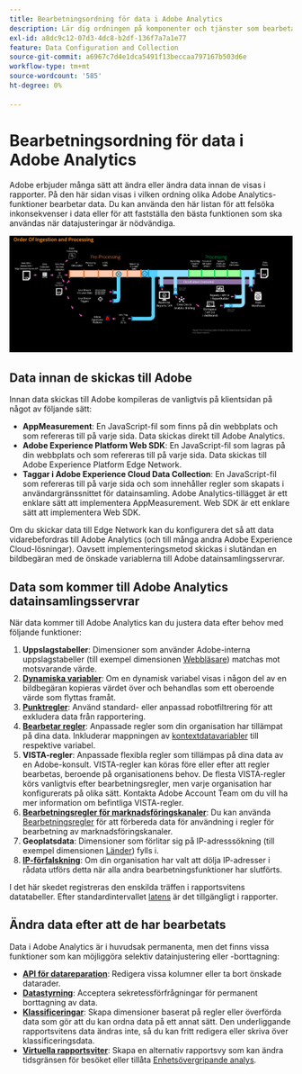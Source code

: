 ```yaml
---
title: Bearbetningsordning för data i Adobe Analytics
description: Lär dig ordningen på komponenter och tjänster som bearbetar data i Adobe Analytics.
exl-id: a8dc9c12-07d3-4dc8-b2df-136f7a7a1e77
feature: Data Configuration and Collection
source-git-commit: a6967c7d4e1dca5491f13beccaa797167b503d6e
workflow-type: tm+mt
source-wordcount: '585'
ht-degree: 0%

---
```


# Bearbetningsordning för data i Adobe Analytics

Adobe erbjuder många sätt att ändra eller ändra data innan de visas i rapporter. På den här sidan visas i vilken ordning olika Adobe Analytics-funktioner bearbetar data. Du kan använda den här listan för att felsöka inkonsekvenser i data eller för att fastställa den bästa funktionen som ska användas när datajusteringar är nödvändiga.

![Behandlingsorder](assets/processing-order.png)

## Data innan de skickas till Adobe

Innan data skickas till Adobe kompileras de vanligtvis på klientsidan på något av följande sätt:

* **AppMeasurement**: En JavaScript-fil som finns på din webbplats och som refereras till på varje sida. Data skickas direkt till Adobe Analytics.
* **Adobe Experience Platform Web SDK**: En JavaScript-fil som lagras på din webbplats och som refereras till på varje sida. Data skickas till Adobe Experience Platform Edge Network.
* **Taggar i Adobe Experience Cloud Data Collection**: En JavaScript-fil som refereras till på varje sida och som innehåller regler som skapats i användargränssnittet för datainsamling. Adobe Analytics-tillägget är ett enklare sätt att implementera AppMeasurement. Web SDK är ett enklare sätt att implementera Web SDK.

Om du skickar data till Edge Network kan du konfigurera det så att data vidarebefordras till Adobe Analytics (och till många andra Adobe Experience Cloud-lösningar). Oavsett implementeringsmetod skickas i slutändan en bildbegäran med de önskade variablerna till Adobe datainsamlingsservrar.

## Data som kommer till Adobe Analytics datainsamlingsservrar

När data kommer till Adobe Analytics kan du justera data efter behov med följande funktioner:

1. **Uppslagstabeller**: Dimensioner som använder Adobe-interna uppslagstabeller (till exempel dimensionen [Webbläsare](/help/components/dimensions/browser.md)) matchas mot motsvarande värde.
2. [**Dynamiska variabler**](/help/implement/vars/page-vars/dynamic-variables.md): Om en dynamisk variabel visas i någon del av en bildbegäran kopieras värdet över och behandlas som ett oberoende värde som flyttas framåt.
3. [**Punktregler**](/help/admin/tools/manage-rs/edit-settings/general/bot-removal/bot-rules.md): Använd standard- eller anpassad robotfiltrering för att exkludera data från rapportering.
4. [**Bearbetar regler**](/help/admin/tools/manage-rs/edit-settings/general/processing-rules/pr-overview.md): Anpassade regler som din organisation har tillämpat på dina data. Inkluderar mappningen av [kontextdatavariabler](/help/implement/vars/page-vars/contextdata.md) till respektive variabel.
5. **VISTA-regler**: Anpassade flexibla regler som tillämpas på dina data av en Adobe-konsult. VISTA-regler kan köras före eller efter att regler bearbetas, beroende på organisationens behov. De flesta VISTA-regler körs vanligtvis efter bearbetningsregler, men varje organisation har konfigurerats på olika sätt. Kontakta Adobe Account Team om du vill ha mer information om befintliga VISTA-regler.
6. [**Bearbetningsregler för marknadsföringskanaler**](/help/admin/tools/manage-rs/edit-settings/marketing-channels/c-rules.md): Du kan använda [Bearbetningsregler](/help/admin/tools/manage-rs/edit-settings/general/processing-rules/pr-overview.md) för att förbereda data för användning i regler för bearbetning av marknadsföringskanaler.
7. **Geoplatsdata**: Dimensioner som förlitar sig på IP-adresssökning (till exempel dimensionen [Länder](/help/components/dimensions/countries.md)) fylls i.
8. [**IP-förfalskning**](/help/admin/tools/manage-rs/edit-settings/general/general-acct-settings-admin.md): Om din organisation har valt att dölja IP-adresser i rådata utförs detta när alla andra bearbetningsfunktioner har slutförts.

I det här skedet registreras den enskilda träffen i rapportsvitens datatabeller. Efter standardintervallet [latens](latency.md) är det tillgängligt i rapporter.

## Ändra data efter att de har bearbetats

Data i Adobe Analytics är i huvudsak permanenta, men det finns vissa funktioner som kan möjliggöra selektiv datainjustering eller -borttagning:

* [**API för datareparation**](https://developer.adobe.com/analytics-apis/docs/2.0/guides/endpoints/data-repair/): Redigera vissa kolumner eller ta bort önskade datarader.
* [**Datastyrning**](/help/technotes/privacy/privacy-overview.md): Acceptera sekretessförfrågningar för permanent borttagning av data.
* [**Klassificeringar**](/help/components/classifications/classifications-overview.md): Skapa dimensioner baserat på regler eller överförda data som gör att du kan ordna data på ett annat sätt. Den underliggande rapportsvitens data ändras inte, så du kan fritt redigera eller skriva över klassificeringsdata.
* [**Virtuella rapportsviter**](/help/components/vrs/vrs-about.md): Skapa en alternativ rapportsvy som kan ändra tidsgränsen för besöket eller tillåta [Enhetsövergripande analys](/help/components/cda/overview.md).
